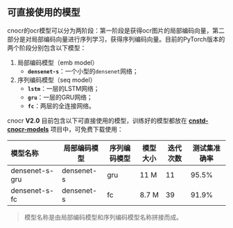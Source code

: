 ## 可直接使用的模型

cnocr的ocr模型可以分为两阶段：第一阶段是获得ocr图片的局部编码向量，第二部分是对局部编码向量进行序列学习，获得序列编码向量。目前的PyTorch版本的两个阶段分别包含以下模型：

1. 局部编码模型（emb model）
    * **`densenet-s`**：一个小型的`densenet`网络；
2. 序列编码模型（seq model）
    * **`lstm`**：一层的LSTM网络；
    * **`gru`**：一层的GRU网络；
    * **`fc`**：两层的全连接网络。



cnocr **V2.0** 目前包含以下可直接使用的模型，训练好的模型都放在 **[cnstd-cnocr-models](https://github.com/breezedeus/cnstd-cnocr-models)** 项目中，可免费下载使用：

| 模型名称 | 局部编码模型 | 序列编码模型 | 模型大小 | 迭代次数 | 测试集准确率  |
| :------- | ------------ | ------------ | -------- | ------ | -------- |
| densenet-s-gru | densenet-s | gru | 11 M | 11 | 95.5% |
| densenet-s-fc | densenet-s | fc | 8.7 M | 39 | 91.9% |


> 模型名称是由局部编码模型和序列编码模型名称拼接而成。





